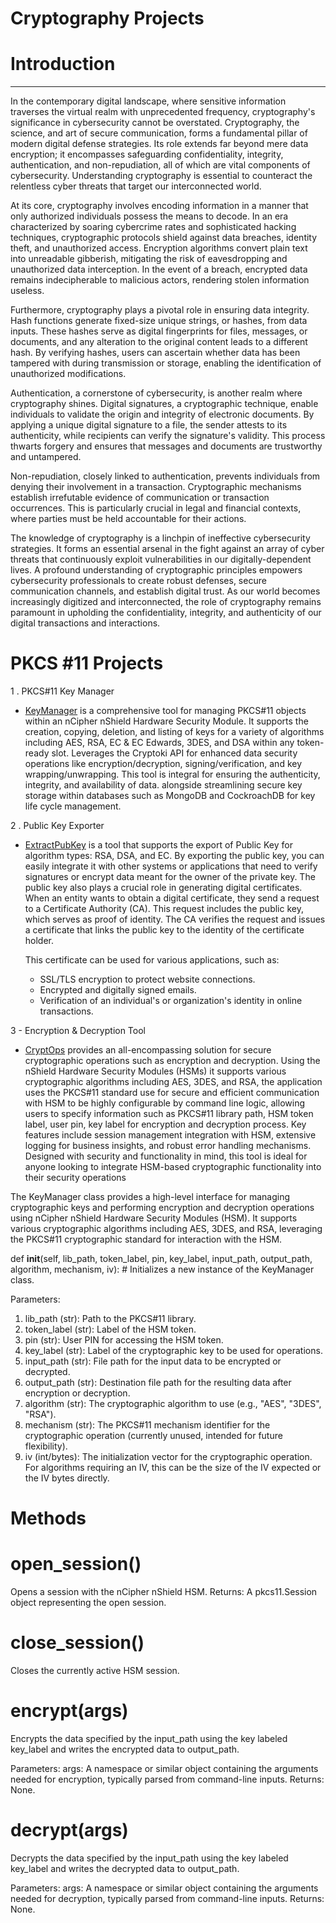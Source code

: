 #  Cryptography Projects #

# Introduction 
______________________________________________________
In the contemporary digital landscape, where sensitive information traverses the virtual realm with unprecedented frequency, cryptography's significance in cybersecurity cannot be overstated. Cryptography, the science, and art of secure communication, forms a fundamental pillar of modern digital defense strategies. Its role extends far beyond mere data encryption; it encompasses safeguarding confidentiality, integrity, authentication, and non-repudiation, all of which are vital components of cybersecurity. Understanding cryptography is essential  to counteract the relentless cyber threats that target our interconnected world.

At its core, cryptography involves encoding information in a manner that only authorized individuals possess the means to decode. In an era characterized by soaring cybercrime rates and sophisticated hacking techniques, cryptographic protocols shield against data breaches, identity theft, and unauthorized access. Encryption algorithms convert plain text into unreadable gibberish, mitigating the risk of eavesdropping and unauthorized data interception. In the event of a breach, encrypted data remains indecipherable to malicious actors, rendering stolen information useless.

Furthermore, cryptography plays a pivotal role in ensuring data integrity. Hash functions generate fixed-size unique strings, or hashes, from data inputs. These hashes serve as digital fingerprints for files, messages, or documents, and any alteration to the original content leads to a different hash. By verifying hashes, users can ascertain whether data has been tampered with during transmission or storage, enabling the identification of unauthorized modifications.

Authentication, a cornerstone of cybersecurity, is another realm where cryptography shines. Digital signatures, a cryptographic technique, enable individuals to validate the origin and integrity of electronic documents. By applying a unique digital signature to a file, the sender attests to its authenticity, while recipients can verify the signature's validity. This process thwarts forgery and ensures that messages and documents are trustworthy and untampered.

Non-repudiation, closely linked to authentication, prevents individuals from denying their involvement in a transaction. Cryptographic mechanisms establish irrefutable evidence of communication or transaction occurrences. This is particularly crucial in legal and financial contexts, where parties must be held accountable for their actions.

The knowledge of cryptography is a linchpin of ineffective cybersecurity strategies. It forms an essential arsenal in the fight against an array of cyber threats that continuously exploit vulnerabilities in our digitally-dependent lives. A profound understanding of cryptographic principles empowers cybersecurity professionals to create robust defenses, secure communication channels, and establish digital trust. As our world becomes increasingly digitized and interconnected, the role of cryptography remains paramount in upholding the confidentiality, integrity, and authenticity of our digital transactions and interactions.



# PKCS #11 Projects # 
1 . PKCS#11 Key Manager
   - [KeyManager](https://github.com/krypt0k1/CryptographyProjects/blob/main/keymanager.py) is a comprehensive tool for managing PKCS#11 objects within an nCipher nShield Hardware Security Module. It supports the creation, copying, deletion, and listing of keys for a variety of algorithms including AES, RSA, EC & EC Edwards, 3DES, and DSA within any token-ready slot. Leverages the Cryptoki API for enhanced data security operations like encryption/decryption, signing/verification, and key wrapping/unwrapping. This tool is integral for ensuring the authenticity, integrity, and availability of data. alongside streamlining secure key storage within databases such as MongoDB and CockroachDB for key life cycle management.

2 . Public Key Exporter
   - [ExtractPubKey](https://github.com/krypt0k1/CryptographyProjects/blob/main/extractpubkey.py) is a tool that supports the export of Public Key for algorithm types: RSA, DSA, and EC. By exporting the public key, you can easily integrate it with other systems or applications that need to verify signatures or encrypt data meant for the owner of the private key. The public key also plays a crucial role in generating digital certificates. When an entity wants to obtain a digital certificate, they send a request to a Certificate Authority (CA). This request includes the public key, which serves as proof of identity. The CA verifies the request and issues a certificate that links the public key to the identity of the certificate holder.
     
     This certificate can be used for various applications, such as:
      * SSL/TLS encryption to protect website connections.
      * Encrypted and digitally signed emails.
      * Verification of an individual's or organization's identity in online transactions.

3 - Encryption & Decryption Tool 
   - [CryptOps](https://github.com/krypt0k1/CryptographyProjects/blob/main/cryptops.py) provides an all-encompassing solution for secure cryptographic operations such as encryption and decryption. Using the nShield Hardware Security Modules (HSMs) it supports various cryptographic algorithms including AES, 3DES, and RSA, the application uses the PKCS#11 standard use for secure and efficient communication with HSM to be highly configurable by command line logic, allowing users to specify information such as PKCS#11 library path, HSM token label, user pin, key label for encryption and decryption process. Key features include session management integration with HSM, extensive logging for business insights, and robust error handling mechanisms. Designed with security and functionality in mind, this tool is ideal for anyone looking to integrate HSM-based cryptographic functionality into their security operations
         

The KeyManager class provides a high-level interface for managing cryptographic keys and performing encryption and decryption operations using nCipher nShield Hardware Security Modules (HSM). It supports various cryptographic algorithms including AES, 3DES, and RSA, leveraging the PKCS#11 cryptographic standard for interaction with the HSM.

def __init__(self, lib_path, token_label, pin, key_label, input_path, output_path, algorithm, mechanism, iv): # Initializes a new instance of the KeyManager class.

Parameters:

1. lib_path (str): Path to the PKCS#11 library.
2. token_label (str): Label of the HSM token.
3. pin (str): User PIN for accessing the HSM token.
4. key_label (str): Label of the cryptographic key to be used for operations.
5. input_path (str): File path for the input data to be encrypted or decrypted.
6. output_path (str): Destination file path for the resulting data after encryption or decryption.
7. algorithm (str): The cryptographic algorithm to use (e.g., "AES", "3DES", "RSA").
8. mechanism (str): The PKCS#11 mechanism identifier for the cryptographic operation (currently unused, intended for future flexibility).
9. iv (int/bytes): The initialization vector for the cryptographic operation. For algorithms requiring an IV, this can be the size of the IV expected or the IV bytes directly.

# Methods

# open_session()

  Opens a session with the nCipher nShield HSM.
  Returns: A pkcs11.Session object representing the open session.

# close_session()
   Closes the currently active HSM session.

# encrypt(args)

   Encrypts the data specified by the input_path using the key labeled key_label and writes the encrypted data to output_path.

Parameters:
   args: A namespace or similar object containing the arguments needed for encryption, typically parsed from command-line inputs.
   Returns: None.

# decrypt(args)
   Decrypts the data specified by the input_path using the key labeled key_label and writes the decrypted data to output_path.

   Parameters:
   args: A namespace or similar object containing the arguments needed for decryption, typically parsed from command-line inputs.
   Returns: None.
